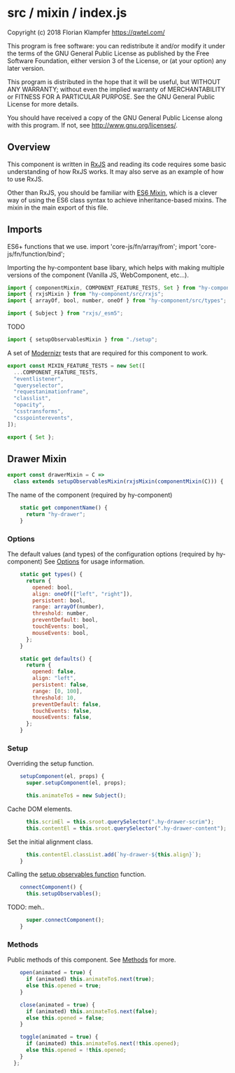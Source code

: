 # src / mixin / index.js
Copyright (c) 2018 Florian Klampfer <https://qwtel.com/>

This program is free software: you can redistribute it and/or modify
it under the terms of the GNU General Public License as published by
the Free Software Foundation, either version 3 of the License, or
(at your option) any later version.

This program is distributed in the hope that it will be useful,
but WITHOUT ANY WARRANTY; without even the implied warranty of
MERCHANTABILITY or FITNESS FOR A PARTICULAR PURPOSE.  See the
GNU General Public License for more details.

You should have received a copy of the GNU General Public License
along with this program.  If not, see <http://www.gnu.org/licenses/>.

## Overview
This component is written in [RxJS] and reading its code requires some basic understanding
of how RxJS works. It may also serve as an example of how to use RxJS.

Other than RxJS, you should be familiar with [ES6 Mixin][esmixins],
which is a clever way of using the ES6 class syntax to achieve inheritance-based mixins.
The mixin in the main export of this file.

## Imports
ES6+ functions that we use.
import 'core-js/fn/array/from';
import 'core-js/fn/function/bind';

Importing the hy-compontent base libary,
which helps with making multiple versions of the component (Vanilla JS, WebComponent, etc...).


```js
import { componentMixin, COMPONENT_FEATURE_TESTS, Set } from "hy-component/src/component";
import { rxjsMixin } from "hy-component/src/rxjs";
import { arrayOf, bool, number, oneOf } from "hy-component/src/types";

import { Subject } from "rxjs/_esm5";
```

TODO


```js
import { setupObservablesMixin } from "./setup";
```

A set of [Modernizr] tests that are required for this component to work.


```js
export const MIXIN_FEATURE_TESTS = new Set([
  ...COMPONENT_FEATURE_TESTS,
  "eventlistener",
  "queryselector",
  "requestanimationframe",
  "classlist",
  "opacity",
  "csstransforms",
  "csspointerevents",
]);

export { Set };
```

## Drawer Mixin


```js
export const drawerMixin = C =>
  class extends setupObservablesMixin(rxjsMixin(componentMixin(C))) {
```

The name of the component (required by hy-component)


```js
    static get componentName() {
      return "hy-drawer";
    }
```

### Options
The default values (and types) of the configuration options (required by hy-component)
See [Options](../../options.md) for usage information.


```js
    static get types() {
      return {
        opened: bool,
        align: oneOf(["left", "right"]),
        persistent: bool,
        range: arrayOf(number),
        threshold: number,
        preventDefault: bool,
        touchEvents: bool,
        mouseEvents: bool,
      };
    }

    static get defaults() {
      return {
        opened: false,
        align: "left",
        persistent: false,
        range: [0, 100],
        threshold: 10,
        preventDefault: false,
        touchEvents: false,
        mouseEvents: false,
      };
    }
```

### Setup
Overriding the setup function.


```js
    setupComponent(el, props) {
      super.setupComponent(el, props);

      this.animateTo$ = new Subject();
```

Cache DOM elements.


```js
      this.scrimEl = this.sroot.querySelector(".hy-drawer-scrim");
      this.contentEl = this.sroot.querySelector(".hy-drawer-content");
```

Set the initial alignment class.


```js
      this.contentEl.classList.add(`hy-drawer-${this.align}`);
    }
```

Calling the [setup observables function](./setup.md) function.


```js
    connectComponent() {
      this.setupObservables();
```

TODO: meh..


```js
      super.connectComponent();
    }
```

### Methods
Public methods of this component. See [Methods](../../methods.md) for more.


```js
    open(animated = true) {
      if (animated) this.animateTo$.next(true);
      else this.opened = true;
    }

    close(animated = true) {
      if (animated) this.animateTo$.next(false);
      else this.opened = false;
    }

    toggle(animated = true) {
      if (animated) this.animateTo$.next(!this.opened);
      else this.opened = !this.opened;
    }
  };
```

[rxjs]: https://github.com/ReactiveX/rxjs
[esmixins]: http://justinfagnani.com/2015/12/21/real-mixins-with-javascript-classes/
[modernizr]: https://modernizr.com/


